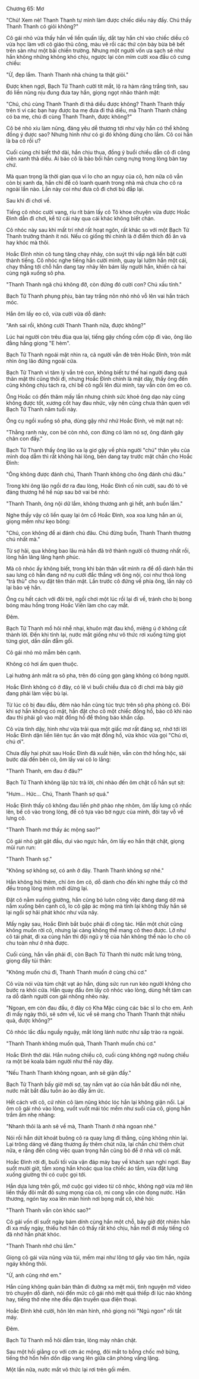 




Chương 65: Mơ


"Chú! Xem nè! Thanh Thanh tự mình làm được chiếc diều này đấy. Chú thấy Thanh Thanh có giỏi không?"

Cô gái nhỏ vừa thấy hắn về liền quấn lấy, dắt tay hắn chỉ vào chiếc diều cô vừa học làm với cô giáo thủ công, màu vẽ rồi các thứ còn bày bừa bê bết trên sàn như một bãi chiến trường. Nhưng một người vốn ưa sạch sẽ như hắn không những không khó chịu, ngược lại còn mỉm cười xoa đầu cô cưng chiều:

"Ừ, đẹp lắm. Thanh Thanh nhà chúng ta thật giỏi."

Được khen ngợi, Bạch Tử Thanh cười tít mắt, lộ ra hàm răng trắng tinh, sau đó liền nũng nịu đung đưa tay hắn, giọng ngọt nhão thành mật:

"Chú, chú cùng Thanh Thanh đi thả diều được không? Thanh Thanh thấy trên ti vi các bạn hay được ba mẹ đưa đi thả diều, mà Thanh Thanh chẳng có ba mẹ, chú đi cùng Thanh Thanh, được không?"

Cô bé nhỏ xíu làm nũng, đáng yêu dễ thương tới như vậy hắn có thể không đồng ý được sao? Nhưng hình như có gì đó không đúng cho lắm. Cô coi hắn là ba cô rồi ư?

Cuối cùng chỉ biết thở dài, hắn chịu thua, đồng ý buổi chiều dẫn cô đi công viên xanh thả diều. Ai bảo cô là bảo bối hắn cưng nựng trong lòng bàn tay chứ.

Mà quan trọng là thời gian qua vì lo cho an nguy của cô, hơn nữa cô vẫn còn bị xanh da, hắn chỉ để cô loanh quanh trong nhà mà chưa cho cô ra ngoài lần nào. Lần này coi như đưa cô đi chơi bù đắp lại.

Sau khi đi chơi về.

Tiếng cô nhóc cười vang, ríu rít bám lấy cô Tô khoe chuyện vừa được Hoắc Đình dẫn đi chơi, kể từ cái này qua cái khác không biết chán.

Cô nhóc này sau khi mất trí nhớ rất hoạt ngôn, rất khác so với một Bạch Tử Thanh trưởng thành ít nói. Nếu có giống thì chính là ở điểm thích đồ ăn và hay khóc mà thôi.

Hoắc Đình nhìn cô tung tăng chạy nhảy, còn suýt thì vấp ngã liền bật cười thành tiếng. Cô nhóc nghe tiếng hắn cười mình, quay lại lườm hắn một cái, chạy thẳng tới chỗ hắn dang tay nhảy lên bám lấy người hắn, khiến cả hai cùng ngã xuống sô pha.

"Thanh Thanh ngã chú không đỡ, còn đứng đó cười con? Chú xấu tính."

Bạch Tử Thanh phụng phịu, bàn tay trắng nõn nhỏ nhỏ vỗ lên vai hắn trách móc.

Hắn ôm lấy eo cô, vừa cười vừa dỗ dành:

"Anh sai rồi, không cười Thanh Thanh nữa, được không?"

Lúc hai người còn trêu đùa qua lại, tiếng gậy chống cồm cộp đi vào, ông lão đằng hắng giọng "E hèm".

Bạch Tử Thanh ngoái mặt nhìn ra, cả người vẫn đè trên Hoắc Đình, tròn mắt nhìn ông lão đứng ngoài cửa.

Bạch Tử Thanh vì tâm lý vẫn trẻ con, không biết tư thế hai người đang quá thân mật thì cũng thôi đi, nhưng Hoắc Đình chính là mặt dày, thấy ông đến cũng không chịu tách ra, chỉ bế cô ngồi lên đùi mình, tay vẫn còn ôm eo cô.

Ông Hoắc có đến thăm mấy lần nhưng chính sức khoẻ ông dạo này cũng không được tốt, xương cốt hay đau nhức, vậy nên cũng chưa thân quen với Bạch Tử Thanh năm tuổi này.

Ông cụ ngồi xuống sô pha, dùng gậy nhứ nhứ Hoắc Đình, vẻ mặt nạt nộ:

"Thằng ranh này, con bé còn nhỏ, con đừng có làm nó sợ, ông đánh gãy chân con đấy."

Bạch Tử Thanh thấy ông lão xa lạ giơ gậy về phía người "chú" thân yêu của mình doạ dẫm thì rất không hài lòng, bèn dang tay trước mặt chắn cho Hoắc Đình:

"Ông không được đánh chú, Thanh Thanh không cho ông đánh chú đâu."

Trong khi ông lão ngồi đơ ra đau lòng, Hoắc Đình cố nín cười, sau đó tỏ vẻ đáng thương hề hề núp sau bờ vai bé nhỏ:

"Thanh Thanh, ông nội dữ lắm, không thương anh gì hết, anh buồn lắm."

Nghe thấy vậy cô liền quay lại ôm cổ Hoắc Đình, xoa xoa lưng hắn an ủi, giọng mềm như kẹo bông:

"Chú, con không để ai đánh chú đâu. Chú đừng buồn, Thanh Thanh thương chú nhất mà."

Từ sợ hãi, qua không bao lâu mà hắn đã trở thành người cô thương nhất rồi, lòng hắn lâng lâng hạnh phúc.

Mà cô nhóc ấy không biết, trong khi bản thân vắt mình ra để dỗ dành hắn thì sau lưng cô hắn đang nở nụ cười đắc thắng với ông nội, coi như thoả lòng "trả thù" cho vụ đặt tên thân mật. Lần trước cô đứng về phía ông, lần này cô lại bảo vệ hắn.

Ông cụ hết cách với đôi trẻ, ngồi chơi một lúc rồi lại đi về, tránh cho bị bong bóng màu hồng trong Hoắc Viên làm cho cay mắt.

Đêm.

Bạch Tử Thanh mồ hôi nhễ nhại, khuôn mặt đau khổ, miệng ú ớ không cất thành lời. Đến khi tỉnh lại, nước mắt giống như vô thức rơi xuống từng giọt từng giọt, dần dần đẫm gối.

Cô gái nhỏ mò mẫm bên cạnh.

Không có hơi ấm quen thuộc.

Lại hướng ánh mắt ra sô pha, trên đó cũng gọn gàng không có bóng người.

Hoắc Đình không có ở đây, có lẽ vì buổi chiều đưa cô đi chơi mà bây giờ đang phải làm việc bù lại.

Từ lúc cô bị đau đầu, đêm nào hắn cũng túc trực trên sô pha phòng cô. Đôi khi sợ hắn không có mặt, hắn đặt cho cô một chiếc đồng hồ, bảo cô khi nào đau thì phải gõ vào mặt đồng hồ để thông báo khẩn cấp.

Cô vừa tỉnh dậy, hình như vừa trải qua một giấc mơ rất đáng sợ, nhớ tới lời Hoắc Đình dặn liền liên tục ấn vào mặt đồng hồ, vừa khóc vừa gọi "Chú ơi, chú ơi".

Chưa đầy hai phút sau Hoắc Đình đã xuất hiện, vẫn còn thở hồng hộc, sải bước dài đến bên cô, ôm lấy vai cô lo lắng:

"Thanh Thanh, em đau ở đâu?"

Bạch Tử Thanh không lập tức trả lời, chỉ nhào đến ôm chặt cổ hắn sụt sịt:

"Hưm... Hức... Chú, Thanh Thanh sợ quá."

Hoắc Đình thấy cô không đau liền phở phào nhẹ nhõm, ôm lấy lưng cô nhấc lên, bế cô vào trong lòng, để cô tựa vào bờ ngực của mình, đôi tay vỗ về lưng cô.

"Thanh Thanh mơ thấy ác mộng sao?"

Cô gái nhỏ gật gật đầu, dụi vào ngực hắn, ôm lấy eo hắn thật chặt, giọng mũi run run:

"Thanh Thanh sợ."

"Không sợ không sợ, có anh ở đây. Thanh Thanh không sợ nhé."

Hắn không hỏi thêm, chỉ ôm ôm cô, dỗ dành cho đến khi nghe thấy cô thở đều trong lòng mình mới dừng lại.

Đặt cô nằm xuống giường, hắn cũng bỏ luôn công việc đang dang dở mà nằm xuống bên cạnh cô, lo cô gặp ác mộng mà tỉnh lại không thấy hắn sẽ lại ngồi sợ hãi phát khóc như vừa nãy.

Mấy ngày sau, Hoắc Đình bắt buộc phải đi công tác. Hắn một chút cũng không muốn rời cô, nhưng lại càng không thể mang cô theo được. Lỡ như cô tái phát, đi xa cùng hắn thì đội ngũ y tế của hắn không thể nào lo cho cô chu toàn như ở nhà được.

Cuối cùng, hắn vẫn phải đi, còn Bạch Tử Thanh thì nước mắt lưng tròng, giọng đầy tủi thân:

"Không muốn chú đi, Thanh Thanh muốn ở cùng chú cơ."

Cô vừa nói vừa túm chặt vạt áo hắn, dùng sức run run kéo người không cho bước ra khỏi cửa. Hắn quay đầu ôm lấy cô nhóc vào lòng, dùng hết tâm can ra dỗ dành người con gái nhõng nhẽo này.

"Ngoan, em còn đau đầu, ở đây có Kha Mặc cùng các bác sĩ lo cho em. Anh đi mấy ngày thôi, sẽ sớm về, lúc về sẽ mang cho Thanh Thanh thật nhiều quà, được không?"

Cô nhóc lắc đầu nguầy nguậy, mắt lóng lánh nước như sắp trào ra ngoài.

"Thanh Thanh không muốn quà, Thanh Thanh muốn chú cơ."

Hoắc Đình thở dài. Hắn nuông chiều cô, cuối cùng không ngờ nuông chiều ra một bé koala bám người như thế này đây.

"Nếu Thanh Thanh không ngoan, anh sẽ giận đấy."

Bạch Tử Thanh bấy giờ mới sợ, tay nắm vạt áo của hắn bắt đầu nới nhẹ, nước mắt bắt đầu tuôn ào ào đầy ấm ức.

Hết cách với cô, cứ nhìn cô làm nũng khóc lóc hắn lại không giận nổi. Lại ôm cô gái nhỏ vào lòng, vuốt vuốt mái tóc mềm như suối của cô, giọng hắn trầm ấm nhẹ nhàng:

"Nhanh thôi là anh sẽ về mà, Thanh Thanh ở nhà ngoan nhé."

Nói rồi hắn dứt khoát buông cô ra quay lưng đi thẳng, cũng không nhìn lại. Lại trông dáng vẻ đáng thương ấy thêm chút nữa, lại chần chừ thêm chút nữa, e rằng đến công việc quan trọng hắn cũng bỏ để ở nhà với cô mất.

Hoắc Đình rời đi, buổi tối vừa vặn đáp máy bay về khách sạn nghỉ ngơi. Bay suốt mười giờ, tắm xong hắn khoác qua loa chiếc áo tắm, vừa đặt lưng xuống giường thì có cuộc gọi tới.

Hắn dựa lưng trên gối, mở cuộc gọi video từ cô nhóc, không ngờ vừa mở lên liền thấy đôi mắt đỏ sưng mọng của cô, mi cong vẫn còn đọng nước. Hắn thương, ngón tay xoa lên màn hình nơi bọng mắt cô, khẽ hỏi:

"Thanh Thanh vẫn còn khóc sao?"

Cô gái vốn dĩ suốt ngày bám dính cùng hắn một chỗ, bây giờ đột nhiên hắn đi xa mấy ngày, thiếu hơi hắn cô thấy rất khó chịu, hắn mới đi mấy tiếng cô đã nhớ hắn phát khóc.

"Thanh Thanh nhớ chú lắm."

Giọng cô gái vừa nũng vừa tủi, mềm mại như lông tơ gẩy vào tim hắn, ngứa ngáy không thôi.

"Ừ, anh cũng nhớ em."

Hắn cũng không quản bản thân đi đường xa mệt mỏi, tình nguyện mở video trò chuyện dỗ dành, nói đến mức cô gái nhỏ mệt quá thiếp đi lúc nào không hay, tiếng thở nhẹ nhẹ đều đặn truyền qua điện thoại.

Hoắc Đình khẽ cười, hôn lên màn hình, nhỏ giọng nói "Ngủ ngon" rồi tắt máy.

Đêm.

Bạch Tử Thanh mỗ hôi đẫm trán, lông mày nhăn chặt.

Sau một hồi giằng co với cơn ác mộng, đôi mắt to bỗng chốc mở bừng, tiếng thở hổn hển dồn dập vang lên giữa căn phòng vắng lặng.

Một lần nữa, nước mắt vô thức lại rơi trên gối mềm.




